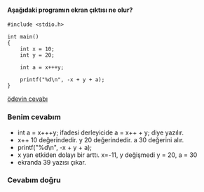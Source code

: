#### Aşağıdaki programın ekran çıktısı ne olur? 


```
#include <stdio.h>

int main()
{
	int x = 10;
	int y = 20;

	int a = x+++y;

	printf("%d\n", -x + y + a);
}
```

[ödevin cevabı](https://vimeo.com/363315789)

### Benim cevabım

+ int a = x+++y; ifadesi derleyicide a = x++ + y; diye yazılır.
+ x++ 10 değerindedir. y 20 değerindedir. a 30 değerini alır.
+ printf("%d\n", -x + y + a); 
+ x yan etkiden dolayı bir arttı. x=-11, y değişmedi y = 20, a = 30
+ ekranda 39 yazısı çıkar.

### Cevabım doğru
